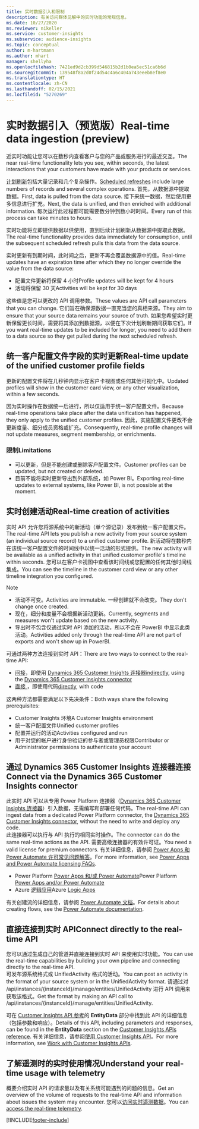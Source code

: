```yaml
---
title: 实时数据引入和限制
description: 有关访问群体见解中的实时功能的常规信息。
ms.date: 10/27/2020
ms.reviewer: nikeller
ms.service: customer-insights
ms.subservice: audience-insights
ms.topic: conceptual
author: m-hartmann
ms.author: mhart
manager: shellyha
ms.openlocfilehash: 7421ed9d2cb399d546815b2d1b0ea5ec51ca6b6d
ms.sourcegitcommit: 139548f8a2d0f24d54c4a6c404a743eeeb8ef8e0
ms.translationtype: HT
ms.contentlocale: zh-CN
ms.lasthandoff: 02/15/2021
ms.locfileid: "5270269"
---
```

# <a name="real-time-data-ingestion-preview"></a><span data-ttu-id="87159-103">实时数据引入（预览版）</span><span class="sxs-lookup"><span data-stu-id="87159-103">Real-time data ingestion (preview)</span></span>

<span data-ttu-id="87159-104">近实时功能让您可以在数秒内查看客户与您的产品或服务进行的最近交互。</span><span class="sxs-lookup"><span data-stu-id="87159-104">The near real-time functionality lets you see, within seconds, the latest interactions that your customers have made with your products or services.</span></span>

<span data-ttu-id="87159-105">[计划刷新](system.md#schedule-tab)包括大量记录和几个复杂操作。</span><span class="sxs-lookup"><span data-stu-id="87159-105">[Scheduled refreshes](system.md#schedule-tab) include large numbers of records and several complex operations.</span></span> <span data-ttu-id="87159-106">首先，从数据源中提取数据。</span><span class="sxs-lookup"><span data-stu-id="87159-106">First, data is pulled from the data source.</span></span> <span data-ttu-id="87159-107">接下来统一数据，然后使用更多信息进行扩充。</span><span class="sxs-lookup"><span data-stu-id="87159-107">Next, the data is unified, and then enriched with additional information.</span></span> <span data-ttu-id="87159-108">每次运行此过程都可能需要数分钟到数小时时间。</span><span class="sxs-lookup"><span data-stu-id="87159-108">Every run of this process can take minutes to hours.</span></span>

<span data-ttu-id="87159-109">实时功能将立即提供数据以供使用，直到后续计划刷新从数据源中提取此数据。</span><span class="sxs-lookup"><span data-stu-id="87159-109">The real-time functionality provides data immediately for consumption, until the subsequent scheduled refresh pulls this data from the data source.</span></span>

<span data-ttu-id="87159-110">实时更新有到期时间，此时间之后，更新不再会覆盖数据源中的值。</span><span class="sxs-lookup"><span data-stu-id="87159-110">Real-time updates have an expiration time after which they no longer override the value from the data source:</span></span>

- <span data-ttu-id="87159-111">配置文件更新将保留 4 小时</span><span class="sxs-lookup"><span data-stu-id="87159-111">Profile updates will be kept for 4 hours</span></span>
- <span data-ttu-id="87159-112">活动将保留 30 天</span><span class="sxs-lookup"><span data-stu-id="87159-112">Activities will be kept for 30 days</span></span>

<span data-ttu-id="87159-113">这些值是您可以更改的 API 调用参数。</span><span class="sxs-lookup"><span data-stu-id="87159-113">These values are API call parameters that you can change.</span></span> <span data-ttu-id="87159-114">它们旨在确保源数据一直充当您的真相来源。</span><span class="sxs-lookup"><span data-stu-id="87159-114">They aim to ensure that your source data remains your source of truth.</span></span> <span data-ttu-id="87159-115">如果您希望实时更新保留更长时间，需要将其添加到数据源，以便在下次计划刷新期间获取它们。</span><span class="sxs-lookup"><span data-stu-id="87159-115">If you want real-time updates to be included for longer, you need to add them to a data source so they get pulled during the next scheduled refresh.</span></span>

## <a name="real-time-update-of-the-unified-customer-profile-fields"></a><span data-ttu-id="87159-116">统一客户配置文件字段的实时更新</span><span class="sxs-lookup"><span data-stu-id="87159-116">Real-time update of the unified customer profile fields</span></span>

<span data-ttu-id="87159-117">更新的配置文件将在几秒钟内显示在客户卡视图或任何其他可视化中。</span><span class="sxs-lookup"><span data-stu-id="87159-117">Updated profiles will show in the customer card view, or any other visualization, within a few seconds.</span></span>

<span data-ttu-id="87159-118">因为实时操作在数据统一后进行，所以仅适用于统一客户配置文件。</span><span class="sxs-lookup"><span data-stu-id="87159-118">Because real-time operations take place after the data unification has happened, they only apply to the unified customer profiles.</span></span> <span data-ttu-id="87159-119">因此，实施配置文件更改不会更新度量、细分成员资格或扩充。</span><span class="sxs-lookup"><span data-stu-id="87159-119">Consequently, real-time profile changes will not update measures, segment membership, or enrichments.</span></span>

### <a name="limitations"></a><span data-ttu-id="87159-120">限制</span><span class="sxs-lookup"><span data-stu-id="87159-120">Limitations</span></span>

- <span data-ttu-id="87159-121">可以更新，但是不能创建或删除客户配置文件。</span><span class="sxs-lookup"><span data-stu-id="87159-121">Customer profiles can be updated, but not created or deleted.</span></span>
- <span data-ttu-id="87159-122">目前不能将实时更新导出到外部系统，如 Power BI。</span><span class="sxs-lookup"><span data-stu-id="87159-122">Exporting real-time updates to external systems, like Power BI, is not possible at the moment.</span></span>

## <a name="real-time-creation-of-activities"></a><span data-ttu-id="87159-123">实时创建活动</span><span class="sxs-lookup"><span data-stu-id="87159-123">Real-time creation of activities</span></span>

<span data-ttu-id="87159-124">实时 API 允许您将源系统中的新活动（单个源记录）发布到统一客户配置文件。</span><span class="sxs-lookup"><span data-stu-id="87159-124">The real-time API lets you publish a new activity from your source system (an individual source record) to a unified customer profile.</span></span> <span data-ttu-id="87159-125">新活动将在数秒内在该统一客户配置文件的时间线中以统一活动的形式提供。</span><span class="sxs-lookup"><span data-stu-id="87159-125">The new activity will be available as a unified activity in that unified customer profile's timeline within seconds.</span></span> <span data-ttu-id="87159-126">您可以在客户卡视图中查看该时间线或您配置的任何其他时间线集成。</span><span class="sxs-lookup"><span data-stu-id="87159-126">You can see the timeline in the customer card view or any other timeline integration you configured.</span></span>

> [!NOTE]
>
> - <span data-ttu-id="87159-127">活动不可变。</span><span class="sxs-lookup"><span data-stu-id="87159-127">Activities are immutable.</span></span> <span data-ttu-id="87159-128">一经创建就不会改变。</span><span class="sxs-lookup"><span data-stu-id="87159-128">They don't change once created.</span></span>
> - <span data-ttu-id="87159-129">现在，细分和度量不会根据新活动更新。</span><span class="sxs-lookup"><span data-stu-id="87159-129">Currently, segments and measures won't update based on the new activity.</span></span>
> - <span data-ttu-id="87159-130">导出时不包含仅通过实时 API 添加的活动，所以不会在 PowerBI 中显示此类活动。</span><span class="sxs-lookup"><span data-stu-id="87159-130">Activities added only through the real-time API are not part of exports and won't show up in PowerBI.</span></span>

<span data-ttu-id="87159-131">可通过两种方法连接到实时 API：</span><span class="sxs-lookup"><span data-stu-id="87159-131">There are two ways to connect to the real-time API:</span></span>

- <span data-ttu-id="87159-132">[间接](#connect-via-the-dynamics-365-customer-insights-connector)，即使用 [Dynamics 365 Customer Insights 连接器](https://docs.microsoft.com/connectors/customerinsights/)</span><span class="sxs-lookup"><span data-stu-id="87159-132">[indirectly](#connect-via-the-dynamics-365-customer-insights-connector), using the [Dynamics 365 Customer Insights connector](https://docs.microsoft.com/connectors/customerinsights/)</span></span>
- <span data-ttu-id="87159-133">[直接 ](#connect-directly-to-the-real-time-api)，即使用代码</span><span class="sxs-lookup"><span data-stu-id="87159-133">[directly](#connect-directly-to-the-real-time-api), with code</span></span>

<span data-ttu-id="87159-134">这两种方法都需要满足以下先决条件：</span><span class="sxs-lookup"><span data-stu-id="87159-134">Both ways share the following prerequisites:</span></span>

- <span data-ttu-id="87159-135">Customer Insights 环境</span><span class="sxs-lookup"><span data-stu-id="87159-135">A Customer Insights environment</span></span>
- <span data-ttu-id="87159-136">统一客户配置文件</span><span class="sxs-lookup"><span data-stu-id="87159-136">Unified customer profiles</span></span>
- <span data-ttu-id="87159-137">配置并运行的活动</span><span class="sxs-lookup"><span data-stu-id="87159-137">Activities configured and run</span></span>
- <span data-ttu-id="87159-138">用于对您的帐户进行身份验证的参与者或管理员权限</span><span class="sxs-lookup"><span data-stu-id="87159-138">Contributor or Administrator permissions to authenticate your account</span></span>

## <a name="connect-via-the-dynamics-365-customer-insights-connector"></a><span data-ttu-id="87159-139">通过 Dynamics 365 Customer Insights 连接器连接</span><span class="sxs-lookup"><span data-stu-id="87159-139">Connect via the Dynamics 365 Customer Insights connector</span></span>

<span data-ttu-id="87159-140">此实时 API 可以从专用 Power Platform 连接器（[Dynamics 365 Customer Insights 连接器](https://docs.microsoft.com/connectors/customerinsights/)）引入数据，无需编写和部署任何代码。</span><span class="sxs-lookup"><span data-stu-id="87159-140">The real-time API can ingest data from a dedicated Power Platform connector, the [Dynamics 365 Customer Insights connector](https://docs.microsoft.com/connectors/customerinsights/), without the need to write and deploy any code.</span></span>    
<span data-ttu-id="87159-141">此连接器可以执行与 API 执行的相同实时操作。</span><span class="sxs-lookup"><span data-stu-id="87159-141">The connector can do the same real-time actions as the API.</span></span> <span data-ttu-id="87159-142">需要高级连接器的有效许可证。</span><span class="sxs-lookup"><span data-stu-id="87159-142">You need a valid license for premium connectors.</span></span> <span data-ttu-id="87159-143">有关详细信息，请参阅 [Power Apps 和 Power Automate 许可常见问题解答](https://docs.microsoft.com/power-platform/admin/powerapps-flow-licensing-faq)。</span><span class="sxs-lookup"><span data-stu-id="87159-143">For more information, see [Power Apps and Power Automate licensing FAQs](https://docs.microsoft.com/power-platform/admin/powerapps-flow-licensing-faq).</span></span>

- <span data-ttu-id="87159-144">Power Platform [Power Apps 和/或 Power Automate](https://docs.microsoft.com/connectors/)</span><span class="sxs-lookup"><span data-stu-id="87159-144">Power Platform [Power Apps and/or Power Automate](https://docs.microsoft.com/connectors/)</span></span>
- <span data-ttu-id="87159-145">Azure [逻辑应用](https://docs.microsoft.com/azure/connectors/apis-list)</span><span class="sxs-lookup"><span data-stu-id="87159-145">Azure [Logic Apps](https://docs.microsoft.com/azure/connectors/apis-list)</span></span>

<span data-ttu-id="87159-146">有关创建流的详细信息，请参阅 [Power Automate 文档](https://docs.microsoft.com/power-automate/)。</span><span class="sxs-lookup"><span data-stu-id="87159-146">For details about creating flows, see the [Power Automate documentation](https://docs.microsoft.com/power-automate/).</span></span>

## <a name="connect-directly-to-the-real-time-api"></a><span data-ttu-id="87159-147">直接连接到实时 API</span><span class="sxs-lookup"><span data-stu-id="87159-147">Connect directly to the real-time API</span></span>

<span data-ttu-id="87159-148">您可以通过生成自己的管道并直接连接到实时 API 来使用实时功能。</span><span class="sxs-lookup"><span data-stu-id="87159-148">You can use the real-time capabilities by building your own pipeline and connecting directly to the real-time API.</span></span>    
<span data-ttu-id="87159-149">可发布源系统格式或 UnifiedActivity 格式的活动。</span><span class="sxs-lookup"><span data-stu-id="87159-149">You can post an activity in the format of your source system or in the UnifiedActivity format.</span></span> <span data-ttu-id="87159-150">请通过对 /api/instances/{instanceId}/manage/entities/UnifiedActivity 进行 API 调用来获取该格式。</span><span class="sxs-lookup"><span data-stu-id="87159-150">Get the format by making an API call to /api/instances/{instanceId}/manage/entities/UnifiedActivity.</span></span>

<span data-ttu-id="87159-151">可在 [Customer Insights API 参考](https://developer.ci.ai.dynamics.com/api-details#api=CustomerInsights)的 **EntityData** 部分中找到此 API 的详细信息（包括参数和响应）。</span><span class="sxs-lookup"><span data-stu-id="87159-151">Details of this API, including parameters and responses, can be found in the **EntityData** section on the [Customer Insights APIs reference](https://developer.ci.ai.dynamics.com/api-details#api=CustomerInsights).</span></span> <span data-ttu-id="87159-152">有关详细信息，请参阅[使用 Customer Insights API](apis.md)。</span><span class="sxs-lookup"><span data-stu-id="87159-152">For more information, see [Work with Customer Insights APIs](apis.md).</span></span>

## <a name="understand-your-real-time-usage-with-telemetry"></a><span data-ttu-id="87159-153">了解遥测时的实时使用情况</span><span class="sxs-lookup"><span data-stu-id="87159-153">Understand your real-time usage with telemetry</span></span>

<span data-ttu-id="87159-154">概要介绍实时 API 的请求量以及有关系统可能遇到的问题的信息。</span><span class="sxs-lookup"><span data-stu-id="87159-154">Get an overview of the volume of requests to the real-time API and information about issues the system may encounter.</span></span> <span data-ttu-id="87159-155">您可以[访问实时遥测数据](system.md#api-usage-tab)。</span><span class="sxs-lookup"><span data-stu-id="87159-155">You can [access the real-time telemetry](system.md#api-usage-tab).</span></span> 


[!INCLUDE[footer-include](../includes/footer-banner.md)]